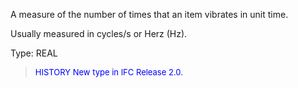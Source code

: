 A measure of the number of times that an item vibrates in unit time.

Usually measured in cycles/s or Herz (Hz).

Type: REAL

> <font size="-1" color="#0000FF">HISTORY New type in IFC Release 2.0.
</font>
